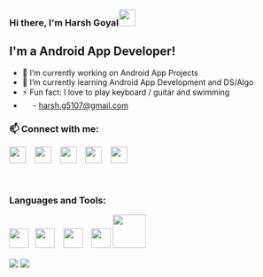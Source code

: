 <!-- &nbsp; This is used for space in markdown engine used in readme files -->
### Hi there, I'm Harsh Goyal<img src="https://raw.githubusercontent.com/MartinHeinz/MartinHeinz/master/wave.gif" width="30px">

## I'm a Android App Developer!
- 🔭 I’m currently working on Android App Projects
- 🌱 I’m currently learning Android App Development and DS/Algo
- ⚡ Fun fact: I love to play keyboard / guitar and swimming
- <img name="gmail" width="15px" src="https://user-images.githubusercontent.com/79085857/141674338-3bed24ed-753a-460c-83a2-20cc81c6f334.png" /> - harsh.g5107@gmail.com

### 📫 Connect with me: 

[<img name="linkedin" width="30px" src="https://user-images.githubusercontent.com/79085857/141673554-6a7f0f91-f436-4204-a680-e7b3ae05822e.png" />](https://www.linkedin.com/in/harsh-goyal-b3a042190)
&nbsp;&nbsp;&nbsp;[<img name="facebook" width="30px" src="https://user-images.githubusercontent.com/79085857/141674202-8d11244f-5325-47a3-a693-0d06432a2e69.png" />](https://www.facebook.com/harsh.goel.501)
&nbsp;&nbsp;&nbsp;[<img name="twitter" width="30px" src="https://user-images.githubusercontent.com/79085857/141674271-fe1f7432-79d8-4ddf-88ed-c72ae08b73ba.png" />](https://www.twitter.com/@iharsh_g)
&nbsp;&nbsp;&nbsp;[<img name="telegram" width="30px" src="https://user-images.githubusercontent.com/79085857/141674315-2330ef38-fdf7-4a59-a745-3c1ecd9fb93c.png" />](https://t.me/iharsh_g)
&nbsp;&nbsp;&nbsp;[<img name="instagram" width="30px" src="https://user-images.githubusercontent.com/79085857/141674406-bbd34b39-4985-4315-8bd8-e7502a1388ad.png" />](https://www.instagram.com/iharsh_g/)

<br />

### Languages and Tools: 

<!-- below it imp to use in one line otherwise the icon go in vertical -->
<img name="c++" width="35px" src="https://user-images.githubusercontent.com/79085857/141675884-c7eeaece-bf04-4a7e-8de2-cc211d9e4ade.png"/>&nbsp;&nbsp;&nbsp;<img name="java" width="35px" src="https://user-images.githubusercontent.com/79085857/141675954-1d8192ee-1539-4c44-b3d2-af5cb3b6d572.png"/>
&nbsp;&nbsp;&nbsp;<img name="android" width="35px" src="https://user-images.githubusercontent.com/79085857/141676030-43664b25-0dd4-4199-8d10-ccf8603669de.png"/>
&nbsp;&nbsp;&nbsp;<img name="database" width="35px" src="https://user-images.githubusercontent.com/79085857/141676117-f78b273c-c7b9-4117-b66b-2a853163d50e.png"/>
<img name="firebase" width="60px" src="https://user-images.githubusercontent.com/79085857/141676139-4997e425-35b3-4d2f-8ab3-8357d093fad9.png"/>


<img align="center" src="https://github-readme-stats.vercel.app/api?username=iharsh-g&layout=compact&show_icons=true&theme=chartreuse-dark" />
<img align="center" src="https://github-readme-stats.vercel.app/api/top-langs/?username=iharsh-g&theme=chartreuse-dark" />


